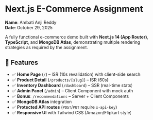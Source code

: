 # Next.js E-Commerce Assignment

**Name**: Ambati Anji Reddy  
**Date**: October 29, 2025  

A fully functional e-commerce demo built with **Next.js 14 (App Router)**, **TypeScript**, and **MongoDB Atlas**, demonstrating multiple rendering strategies as required by the assignment.

## 🚀 Features
- ✅ **Home Page** (`/`) – ISR (10s revalidation) with client-side search  
- ✅ **Product Detail** (`/products/[slug]`) – ISR (60s)  
- ✅ **Inventory Dashboard** (`/dashboard`) – SSR (real-time stats)  
- ✅ **Admin Panel** (`/admin`) – Client Component with mock auth  
- ✅ **Bonus**: `/recommendations` – Server + Client Components  
- ✅ **MongoDB Atlas** integration  
- ✅ **Protected API routes** (`POST`/`PUT` require `x-api-key`)  
- ✅ **Responsive UI** with Tailwind CSS (Amazon/Flipkart style)
